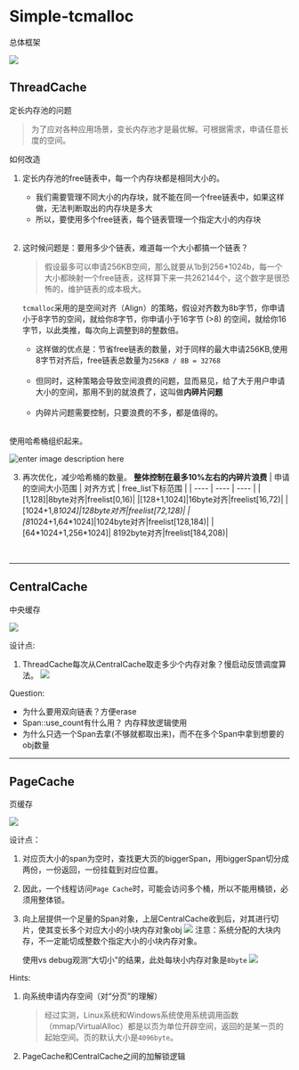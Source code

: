 # Simple-tcmalloc

总体框架

![](https://ckfs.oss-cn-beijing.aliyuncs.com/img/202412102134176.png)

## ThreadCache

定长内存池的问题

>为了应对各种应用场景，变长内存池才是最优解。可根据需求，申请任意长度的空间。

如何改造

1. 定长内存池的free链表中，每一个内存块都是相同大小的。
   - 我们需要管理不同大小的内存块，就不能在同一个free链表中，如果这样做，无法判断取出的内存块是多大
   - 所以，要使用多个free链表，每个链表管理一个指定大小的内存块
    </br>
2. 这时候问题是：要用多少个链表，难道每一个大小都搞一个链表？
   
    > 假设最多可以申请256KB空间，那么就要从1b到256*1024b，每一个大小都映射一个free链表，这样算下来一共262144个，这个数字是很恐怖的，维护链表的成本极大。

    `tcmalloc`采用的是空间对齐（Align）的策略，假设对齐数为8b字节，你申请小于8字节的空间，就给你8字节，你申请小于16字节 (>8) 的空间，就给你16字节，以此类推，每次向上调整到8的整数倍。
    </br>
    
    - 这样做的优点是：节省free链表的数量，对于同样的最大申请256KB,使用8字节对齐后，free链表总数量为`256KB / 8B = 32768`
    </br>
    
    - 但同时，这种策略会导致空间浪费的问题，显而易见，给了大于用户申请大小的空间，那用不到的就浪费了，这叫做**内碎片问题**
    </br>

    - 内碎片问题需要控制，只要浪费的不多，都是值得的。
</br>
使用哈希桶组织起来。

![enter image description here](https://ckfs.oss-cn-beijing.aliyuncs.com/img/202412081716235.png)

  
3. 再次优化，减少哈希桶的数量。
    **整体控制在最多10%左右的内碎片浪费**
    |   申请的空间大小范围   |  对齐方式    | free_list下标范围     |
    | ---- | ---- | ---- |
    |[1,128]|8byte对齐|freelist[0,16)|
    |[128+1,1024]|16byte对齐|freelist[16,72)|
    |[1024+1,8*1024]|128byte对齐|freelist[72,128)|
    |[8*1024+1,64\*1024]|1024byte对齐|freelist[128,184)|
    |[64*1024+1,256\*1024]|  8192byte对齐|freelist[184,208)|

       
---


## CentralCache

中央缓存

![](https://ckfs.oss-cn-beijing.aliyuncs.com/img/202412102135650.png)

设计点:
  1. ThreadCache每次从CentralCache取走多少个内存对象？慢启动反馈调度算法。
   ![](https://ckfs.oss-cn-beijing.aliyuncs.com/img/202412102140454.png)


Question:
  - 为什么要用双向链表？方便erase
  - Span::use_count有什么用？ 内存释放逻辑使用
  - 为什么只选一个Span去拿(不够就都取出来)，而不在多个Span中拿到想要的obj数量

---

## PageCache

页缓存

![](https://ckfs.oss-cn-beijing.aliyuncs.com/img/202412151524208.png)

设计点：
1. 对应页大小的span为空时，查找更大页的biggerSpan，用biggerSpan切分成两份，一份返回，一份挂载到对应位置。
2. 因此，一个线程访问`Page Cache`时，可能会访问多个桶，所以不能用桶锁，必须用整体锁。
3. 向上层提供一个足量的Span对象，上层CentralCache收到后，对其进行切片，使其变长多个对应大小的小块内存对象obj
   ![](https://ckfs.oss-cn-beijing.aliyuncs.com/img/202412151533425.png)
   注意：系统分配的大块内存，不一定能切成整数个指定大小的小块内存对象。

   使用vs debug观测“大切小”的结果，此处每块小内存对象是`8byte`
   ![](https://ckfs.oss-cn-beijing.aliyuncs.com/img/202412151545747.png)

Hints:
1. 向系统申请内存空间（对“分页”的理解）
   > 经过实测，Linux系统和Windows系统使用系统调用函数（mmap/VirtualAlloc）都是以页为单位开辟空间，返回的是某一页的起始空间。页的默认大小是`4096byte`。

2. PageCache和CentralCache之间的加解锁逻辑